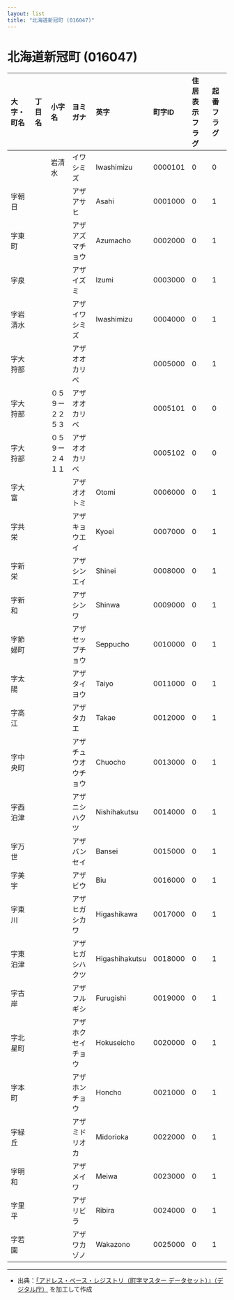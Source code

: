```yaml
---
layout: list
title: "北海道新冠町 (016047)"
---
```


# 北海道新冠町 (016047)

| 大字・町名 | 丁目名 | 小字名 | ヨミガナ | 英字 | 町字ID | 住居表示フラグ | 起番フラグ |
|:---|:---|:---|:---|:---|:---|:---|:---|
|  |  | 岩清水 | イワシミズ | Iwashimizu | 0000101 | 0 | 0 |
| 字朝日 |  |  | アザアサヒ | Asahi | 0001000 | 0 | 1 |
| 字東町 |  |  | アザアズマチョウ | Azumacho | 0002000 | 0 | 1 |
| 字泉 |  |  | アザイズミ | Izumi | 0003000 | 0 | 1 |
| 字岩清水 |  |  | アザイワシミズ | Iwashimizu | 0004000 | 0 | 1 |
| 字大狩部 |  |  | アザオオカリベ |  | 0005000 | 0 | 1 |
| 字大狩部 |  | ０５９ー２２５３ | アザオオカリベ |  | 0005101 | 0 | 0 |
| 字大狩部 |  | ０５９ー２４１１ | アザオオカリベ |  | 0005102 | 0 | 0 |
| 字大富 |  |  | アザオオトミ | Otomi | 0006000 | 0 | 1 |
| 字共栄 |  |  | アザキョウエイ | Kyoei | 0007000 | 0 | 1 |
| 字新栄 |  |  | アザシンエイ | Shinei | 0008000 | 0 | 1 |
| 字新和 |  |  | アザシンワ | Shinwa | 0009000 | 0 | 1 |
| 字節婦町 |  |  | アザセップチョウ | Seppucho | 0010000 | 0 | 1 |
| 字太陽 |  |  | アザタイヨウ | Taiyo | 0011000 | 0 | 1 |
| 字高江 |  |  | アザタカエ | Takae | 0012000 | 0 | 1 |
| 字中央町 |  |  | アザチュウオウチョウ | Chuocho | 0013000 | 0 | 1 |
| 字西泊津 |  |  | アザニシハクツ | Nishihakutsu | 0014000 | 0 | 1 |
| 字万世 |  |  | アザバンセイ | Bansei | 0015000 | 0 | 1 |
| 字美宇 |  |  | アザビウ | Biu | 0016000 | 0 | 1 |
| 字東川 |  |  | アザヒガシカワ | Higashikawa | 0017000 | 0 | 1 |
| 字東泊津 |  |  | アザヒガシハクツ | Higashihakutsu | 0018000 | 0 | 1 |
| 字古岸 |  |  | アザフルギシ | Furugishi | 0019000 | 0 | 1 |
| 字北星町 |  |  | アザホクセイチョウ | Hokuseicho | 0020000 | 0 | 1 |
| 字本町 |  |  | アザホンチョウ | Honcho | 0021000 | 0 | 1 |
| 字緑丘 |  |  | アザミドリオカ | Midorioka | 0022000 | 0 | 1 |
| 字明和 |  |  | アザメイワ | Meiwa | 0023000 | 0 | 1 |
| 字里平 |  |  | アザリビラ | Ribira | 0024000 | 0 | 1 |
| 字若園 |  |  | アザワカゾノ | Wakazono | 0025000 | 0 | 1 |

---

- 出典：[「アドレス・ベース・レジストリ（町字マスター データセット）』（デジタル庁）](https://www.digital.go.jp/policies/base_registry_address/) を加工して作成